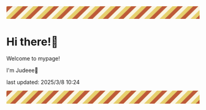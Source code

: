 <!-- Header image -->
<img src="./pokemon/pokemon_38.png" width="1000">

# Hi there!👋

Welcome to mypage!

I'm Judeee🐷

last updated: 2025/3/8 10:24

<!-- Footer image -->
<img src="./pokemon/pokemon_38.png" width="1000">

